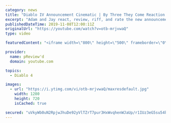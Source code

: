 ```yaml
---
category: news
title: "Diablo IV Announcement Cinematic | By Three They Come Reaction / Review / Rating"
excerpt: "Adam and Jay react, review, riff, and rate the new announcement cinematic everyone wanted to see last year at Blizzcon, Diablo IV 'By Three They Come'."
publishedDateTime: 2019-11-08T12:00:11Z
originalUrl: "https://youtube.com/watch?v=otb-mrjvwaQ"
type: video

featuredContent: "<iframe width=\"800\" height=\"500\" frameborder=\"0\" src=\"https://www.youtube.com/embed/otb-mrjvwaQ\" allow=\"accelerometer; autoplay; encrypted-media; gyroscope; picture-in-picture\" allowfullscreen></iframe>"

provider:
  name: pReview'd
  domain: youtube.com

topics:
  - Diablo 4

images:
  - url: "https://i.ytimg.com/vi/otb-mrjvwaQ/maxresdefault.jpg"
    width: 1280
    height: 720
    isCached: true

secured: "uVkyWb0uN2RpjwJhuDe92yVlTZrT7pur3HxWvqhenWJaUp/r1IUz3eG5su54k8kgQD1BM/W3hHwvqpxKkOMlD2ol2Ys0FRVGxtoSpmOsThQ7xIMRQaT981eZMRep6UtOluwGAlEAj3mvlKuro68U+mNMxji8vAG7kN5VV3xF6HGnk9G6l0iEIUVnRUjilHqKneOMZx3fJ2m5QbU3jI6/gG0pzRQZgrqJLkCwdPlXRFTFTLkdv3btXzSm0bEp+ZyF05F7V0QRd8R+pg2mDDafAgxNg5UirQ5kQ1mokKgsfunVus289AVnBGwKNYrOZNJfQkt2Rhu+qEbMQB4sDJuWQzrPBWfmgPKtQmQyur9mXEt2YD8F8c+Qnu1Q7a28wN2qrVG/78h03p3eleR2eiRU6lYhfnG+LFLJDCiu2lO5JRftGAL5SXXZ/2okBQhSbEej;0rxhcfvgtSvFwUb/N9z1Gw=="
---
```


